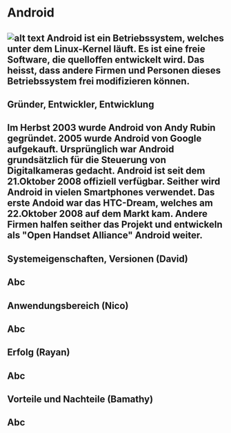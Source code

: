 # Android
![alt text](http://dc942d419843af05523b-ff74ae13537a01be6cfec5927837dcfe.r14.cf1.rackcdn.com/wp-content/uploads/Android-logo.png)
Android ist ein Betriebssystem, welches unter dem Linux-Kernel läuft. Es ist eine freie Software, die quelloffen entwickelt wird. Das heisst, dass andere Firmen und Personen dieses Betriebssystem frei modifizieren können.
---
## Gründer, Entwickler, Entwicklung
Im Herbst 2003 wurde Android von Andy Rubin gegründet. 2005 wurde Android von Google aufgekauft. Ursprünglich war Android grundsätzlich für die Steuerung von Digitalkameras gedacht. Android ist seit dem 21.Oktober 2008 offiziell verfügbar. Seither wird Android in vielen Smartphones verwendet. Das erste Andoid war das HTC-Dream, welches am 22.Oktober 2008 auf dem Markt kam. Andere Firmen halfen seither das Projekt und entwickeln als "Open Handset Alliance" Android weiter.
---
## Systemeigenschaften, Versionen (David)
Abc
---
## Anwendungsbereich (Nico)
Abc
---
## Erfolg (Rayan)
Abc
---
## Vorteile und Nachteile (Bamathy)
Abc
---
